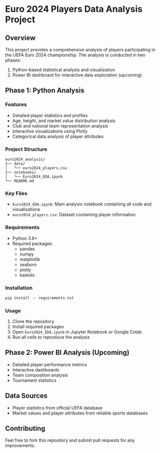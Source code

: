 # Euro 2024 Players Data Analysis Project

## Overview
This project provides a comprehensive analysis of players participating in the UEFA Euro 2024 championship. The analysis is conducted in two phases:
1. Python-based statistical analysis and visualization
2. Power BI dashboard for interactive data exploration (upcoming)

## Phase 1: Python Analysis
### Features
- Detailed player statistics and profiles
- Age, height, and market value distribution analysis
- Club and national team representation analysis
- Interactive visualizations using Plotly
- Categorical data analysis of player attributes

### Project Structure
```
euro2024_analysis/
├── data/
│   └── euro2024_players.csv
├── notebooks/
│   └── Euro2024_EDA.ipynb
└── README.md
```

### Key Files
- `Euro2024_EDA.ipynb`: Main analysis notebook containing all code and visualizations
- `euro2024_players.csv`: Dataset containing player information

### Requirements
- Python 3.8+
- Required packages:
  - pandas
  - numpy
  - matplotlib
  - seaborn
  - plotly
  - kaleido

### Installation
```bash
pip install -r requirements.txt
```

### Usage
1. Clone the repository
2. Install required packages
3. Open `Euro2024_EDA.ipynb` in Jupyter Notebook or Google Colab
4. Run all cells to reproduce the analysis

## Phase 2: Power BI Analysis (Upcoming)
- Detailed player performance metrics
- Interactive dashboards
- Team composition analysis
- Tournament statistics

## Data Sources
- Player statistics from official UEFA database
- Market values and player attributes from reliable sports databases

## Contributing
Feel free to fork this repository and submit pull requests for any improvements.

